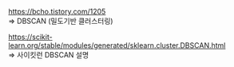 https://bcho.tistory.com/1205  
=> DBSCAN (밀도기반 클러스터링)  
  
https://scikit-learn.org/stable/modules/generated/sklearn.cluster.DBSCAN.html  
=> 사이킷런 DBSCAN 설명  
